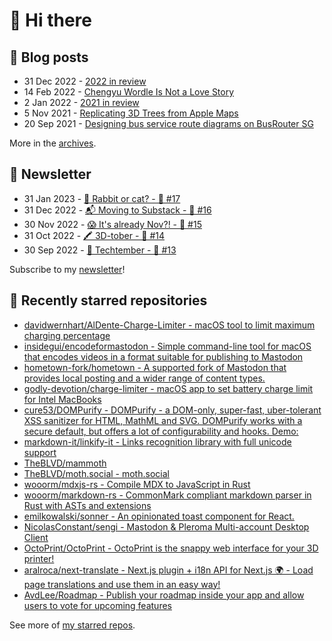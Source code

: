 # 👋 Hi there

## 📝 Blog posts

<!-- feed start -->
- 31 Dec 2022 - [2022 in review](https://cheeaun.com/blog/2022/12/2022-in-review/)
- 14 Feb 2022 - [Chengyu Wordle Is Not a Love Story](https://cheeaun.com/blog/2022/02/chengyu-wordle-is-not-a-love-story/)
- 2 Jan 2022 - [2021 in review](https://cheeaun.com/blog/2022/01/2021-in-review/)
- 5 Nov 2021 - [Replicating 3D Trees from Apple Maps](https://cheeaun.com/blog/2021/11/replicating-3d-trees-apple-maps/)
- 20 Sep 2021 - [Designing bus service route diagrams on BusRouter SG](https://cheeaun.com/blog/2021/09/bus-service-route-diagrams-busrouter-sg/)
<!-- feed end -->

More in the [archives](https://cheeaun.com/blog/archives/).

## 📰 Newsletter

<!-- newsletter start -->
- 31 Jan 2023 - [🧧 Rabbit or cat? - 🥫 #17](https://cheeaun.substack.com/p/rabbit-or-cat-17)
- 31 Dec 2022 - [📬 Moving to Substack - 🥫 #16](https://cheeaun.substack.com/p/moving-to-substack-16)
- 30 Nov 2022 - [😱 It's already Nov?! - 🥫 #15](https://cheeaun.substack.com/p/it-s-already-nov-15-1433832)
- 31 Oct 2022 - [🖍️ 3D-tober - 🥫 #14](https://cheeaun.substack.com/p/3d-tober-14-1385284)
- 30 Sep 2022 - [🍎 Techtember - 🥫 #13](https://cheeaun.substack.com/p/techtember-13-1335515)
<!-- newsletter end -->

Subscribe to my [newsletter](https://cheeaun.substack.com/)!

## 🌟 Recently starred repositories

<!-- starred repos start -->
- [davidwernhart/AlDente-Charge-Limiter - macOS tool to limit maximum charging percentage](https://github.com/davidwernhart/AlDente-Charge-Limiter)
- [insidegui/encodeformastodon - Simple command-line tool for macOS that encodes videos in a format suitable for publishing to Mastodon](https://github.com/insidegui/encodeformastodon)
- [hometown-fork/hometown - A supported fork of Mastodon that provides local posting and a wider range of content types.](https://github.com/hometown-fork/hometown)
- [godly-devotion/charge-limiter - macOS app to set battery charge limit for Intel MacBooks](https://github.com/godly-devotion/charge-limiter)
- [cure53/DOMPurify - DOMPurify - a DOM-only, super-fast, uber-tolerant XSS sanitizer for HTML, MathML and SVG. DOMPurify works with a secure default, but offers a lot of configurability and hooks. Demo:](https://github.com/cure53/DOMPurify)
- [markdown-it/linkify-it - Links recognition library with full unicode support](https://github.com/markdown-it/linkify-it)
- [TheBLVD/mammoth](https://github.com/TheBLVD/mammoth)
- [TheBLVD/moth.social - moth.social](https://github.com/TheBLVD/moth.social)
- [wooorm/mdxjs-rs - Compile MDX to JavaScript in Rust](https://github.com/wooorm/mdxjs-rs)
- [wooorm/markdown-rs - CommonMark compliant markdown parser in Rust with ASTs and extensions](https://github.com/wooorm/markdown-rs)
- [emilkowalski/sonner - An opinionated toast component for React.](https://github.com/emilkowalski/sonner)
- [NicolasConstant/sengi - Mastodon & Pleroma Multi-account Desktop Client](https://github.com/NicolasConstant/sengi)
- [OctoPrint/OctoPrint - OctoPrint is the snappy web interface for your 3D printer!](https://github.com/OctoPrint/OctoPrint)
- [aralroca/next-translate - Next.js plugin + i18n API for Next.js 🌍  -  Load page translations and use them in an easy way!](https://github.com/aralroca/next-translate)
- [AvdLee/Roadmap - Publish your roadmap inside your app and allow users to vote for upcoming features](https://github.com/AvdLee/Roadmap)
<!-- starred repos end -->

See more of [my starred repos](https://github.com/stars/cheeaun/).
